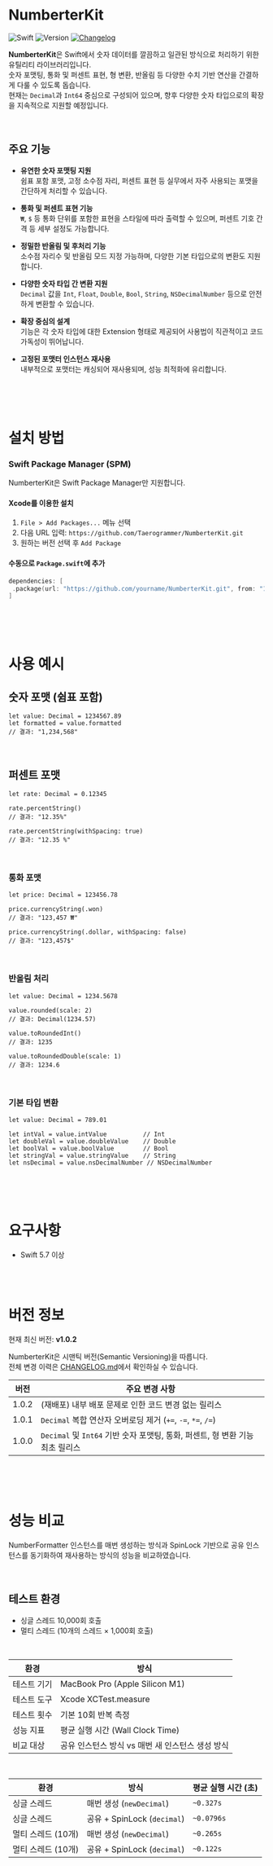 # NumberterKit

![Swift](https://img.shields.io/badge/Swift-5.7%2B-orange)
![Version](https://img.shields.io/github/v/tag/Taerogrammer/NumberterKit)
[![Changelog](https://img.shields.io/badge/Changelog-View-blue)](CHANGELOG.md)

**NumberterKit**은 Swift에서 숫자 데이터를 깔끔하고 일관된 방식으로 처리하기 위한 유틸리티 라이브러리입니다.  
숫자 포맷팅, 통화 및 퍼센트 표현, 형 변환, 반올림 등 다양한 수치 기반 연산을 간결하게 다룰 수 있도록 돕습니다.  
현재는 `Decimal`과 `Int64` 중심으로 구성되어 있으며, 향후 다양한 숫자 타입으로의 확장을 지속적으로 지원할 예정입니다.

<br>

## 주요 기능

- **유연한 숫자 포맷팅 지원**  
  쉼표 포함 포맷, 고정 소수점 자리, 퍼센트 표현 등 실무에서 자주 사용되는 포맷을 간단하게 처리할 수 있습니다.

- **통화 및 퍼센트 표현 기능**  
  `₩`, `$` 등 통화 단위를 포함한 표현을 스타일에 따라 출력할 수 있으며, 퍼센트 기호 간격 등 세부 설정도 가능합니다.

- **정밀한 반올림 및 후처리 기능**  
  소수점 자리수 및 반올림 모드 지정 가능하며, 다양한 기본 타입으로의 변환도 지원합니다.

- **다양한 숫자 타입 간 변환 지원**  
  `Decimal` 값을 `Int`, `Float`, `Double`, `Bool`, `String`, `NSDecimalNumber` 등으로 안전하게 변환할 수 있습니다.

- **확장 중심의 설계**  
  기능은 각 숫자 타입에 대한 Extension 형태로 제공되어 사용법이 직관적이고 코드 가독성이 뛰어납니다.

- **고정된 포맷터 인스턴스 재사용**  
  내부적으로 포맷터는 캐싱되어 재사용되며, 성능 최적화에 유리합니다.

<br><br><br>

# 설치 방법

### Swift Package Manager (SPM)

NumberterKit은 Swift Package Manager만 지원합니다.

#### Xcode를 이용한 설치

1. `File > Add Packages...` 메뉴 선택
2. 다음 URL 입력: ```https://github.com/Taerogrammer/NumberterKit.git```
3. 원하는 버전 선택 후 `Add Package`

#### 수동으로 `Package.swift`에 추가

```swift
dependencies: [
 .package(url: "https://github.com/yourname/NumberterKit.git", from: "1.0.2")
]
```

<br><br><br>

# 사용 예시

## 숫자 포맷 (쉼표 포함)

```
let value: Decimal = 1234567.89
let formatted = value.formatted
// 결과: "1,234,568"
```

<br>

## 퍼센트 포맷
```
let rate: Decimal = 0.12345

rate.percentString()
// 결과: "12.35%"

rate.percentString(withSpacing: true)
// 결과: "12.35 %"
```

<br>

### 통화 포맷
```
let price: Decimal = 123456.78

price.currencyString(.won)
// 결과: "123,457 ₩"

price.currencyString(.dollar, withSpacing: false)
// 결과: "123,457$"
```

<br>

### 반올림 처리
```
let value: Decimal = 1234.5678

value.rounded(scale: 2)
// 결과: Decimal(1234.57)

value.toRoundedInt()
// 결과: 1235

value.toRoundedDouble(scale: 1)
// 결과: 1234.6
```
<br>

### 기본 타입 변환
```
let value: Decimal = 789.01

let intVal = value.intValue          // Int
let doubleVal = value.doubleValue    // Double
let boolVal = value.boolValue        // Bool
let stringVal = value.stringValue    // String
let nsDecimal = value.nsDecimalNumber // NSDecimalNumber
```

<br><br><br>

# 요구사항
- Swift 5.7 이상

<br><br>

# 버전 정보


현재 최신 버전: **v1.0.2**

NumberterKit은 시맨틱 버전(Semantic Versioning)을 따릅니다.  
전체 변경 이력은 [CHANGELOG.md](CHANGELOG.md)에서 확인하실 수 있습니다.

| 버전  | 주요 변경 사항 |
|--------|----------------|
| 1.0.2 | (재배포) 내부 배포 문제로 인한 코드 변경 없는 릴리스 |
| 1.0.1 | `Decimal` 복합 연산자 오버로딩 제거 (`+=`, `-=`, `*=`, `/=`) |
| 1.0.0 | `Decimal` 및 `Int64` 기반 숫자 포맷팅, 통화, 퍼센트, 형 변환 기능 최초 릴리스 |

<br><br><br>

# 성능 비교

NumberFormatter 인스턴스를 매번 생성하는 방식과
SpinLock 기반으로 공유 인스턴스를 동기화하여 재사용하는 방식의 성능을 비교하였습니다.

<br>

## 테스트 환경


- 싱글 스레드 10,000회 호출
- 멀티 스레드 (10개의 스레드 × 1,000회 호출)

<br>

| 환경           | 방식                        |
| ------------ | ------------------------- |
| 테스트 기기       | MacBook Pro (Apple Silicon M1)      |
| 테스트 도구       | Xcode XCTest.measure |
| 테스트 횟수 | 기본 10회 반복 측정      |
| 성능 지표 | 평균 실행 시간 (Wall Clock Time) |
| 비교 대상 | 공유 인스턴스 방식 vs 매번 새 인스턴스 생성 방식 |

<br>


| 환경           | 방식                        | 평균 실행 시간 (초) |
| ------------ | ------------------------- | ------------ |
| 싱글 스레드       | 매번 생성 (`newDecimal`)      | `~0.327s`     |
| 싱글 스레드       | 공유 + SpinLock (`decimal`) | `~0.0796s`     |
| 멀티 스레드 (10개) | 매번 생성 (`newDecimal`)      | `~0.265s`     |
| 멀티 스레드 (10개) | 공유 + SpinLock (`decimal`) | `~0.122s`     |

<br>
